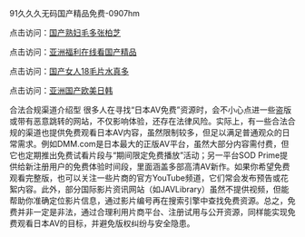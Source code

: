 91久久久无码国产精品免费-0907hm

点击访问：<a href="https://heiliaowzu4ur.pages.dev">国产熟妇毛多张柏芝</a>

点击访问：<a href="https://heiliao2dmwwy.pages.dev">亚洲福利在线看国产精品</a>

点击访问：<a href="https://heiliaozj3tjd.pages.dev">国产女人18毛片水真多</a>

点击访问：<a href="https://heiliaowt0d7p.pages.dev">亚洲国产欧美日韩</a>



合法合规渠道介绍型
很多人在寻找“日本AV免费”资源时，会不小心点进一些盗版或带有恶意跳转的网站，不仅影响体验，还存在法律风险。实际上，有一些合法合规的渠道也提供免费观看日本AV内容，虽然限制较多，但足以满足普通观众的日常需求。例如DMM.com是日本最大的正版AV平台，虽然大部分内容需付费，但它也定期推出免费试看片段与“期间限定免费播放”活动；另一平台SOD Prime提供给新注册用户的免费体验时间段，里面涵盖多部高清AV新作。如果你希望免费观看完整版，也可以关注一些片商的官方YouTube频道，它们常会发布预告或花絮内容。此外，部分国际影片资讯网站（如JAVLibrary）虽然不提供视频，但能帮助你准确定位影片信息，通过影片编号再在搜索引擎中查找免费资源。总之，免费并非一定是非法，通过合理利用片商平台、注册试用与公开资源，同样能实现免费观看日本AV的目标，并避免版权纠纷与安全隐患。

<span style="display:none;">[Canonical link]( ）</span>
